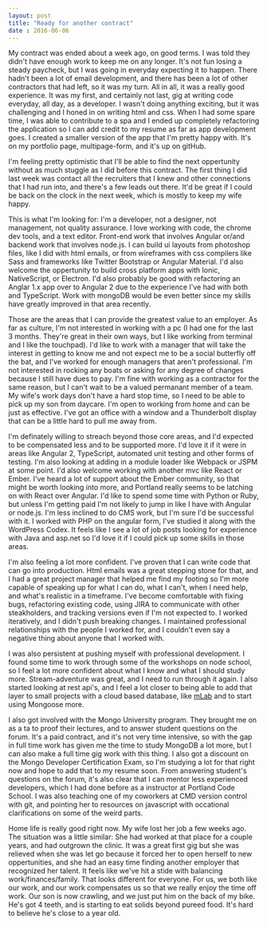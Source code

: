 ```yaml
---
layout: post
title: "Ready for another contract"
date : 2016-06-06
---
```


My contract was ended about a week ago, on good terms.  I was told they didn't have enough work to keep me on any longer.  It's not fun losing a steady paycheck, but I was going in everyday expecting it to happen.  There hadn't been a lot of email development, and there has been a lot of other contractors that had left, so it was my turn. All in all, it was a really good experience.  It was my first, and certainly not last, gig at writing code everyday, all day, as a developer. I wasn't doing anything exciting, but it was challenging and I honed in on writing html and css.  When I had some spare time, I was able to contribute to a spa and I ended up completely refactoring the application so I can add credit to my resume as far as app development goes.  I created a smaller version of the app that I'm pretty happy with.  It's on my portfolio page, multipage-form, and it's up on gitHub.

I'm feeling pretty optimistic that I'll be able to find the next oppertunity without as much stuggle as I did before this contract. The first thing I did last week was contact all the recruiters that I knew and other connections that I had run into, and there's a few leads out there.  It'd be great if I could be back on the clock in the next week, which is mostly to keep my wife happy.

This is what I'm looking for: I'm a developer, not a designer, not management, not quality assurance.  I love working with code, the chrome dev tools, and a text editor.  Front-end work that involves Angular or/and backend work that involves node.js. I can build ui layouts from photoshop files, like I did with html emails, or from wireframes with css compilers like Sass and frameworks like Twitter Bootstrap or Angular Material. I'd also welcome the oppertunity to build cross platform apps with Ionic, NativeScript, or Electron. I'd also probably be good with refactoring an Anglar 1.x app over to Angular 2 due to the experience I've had with both and TypeScript.  Work with mongoDB would be even better since my skills have greatly improved in that area recently. 

Those are the areas that I can provide the greatest value to an employer. As far as culture, I'm not interested in working with a pc (I had one for the last 3 months.  They're great in their own ways, but I like working from terminal and I like the touchpad). I'd like to work with a manager that will take the interest in getting to know me and not expect me to be a social butterfly off the bat, and I've worked for enough managers that aren't professional.  I'm not interested in rocking any boats or asking for any degree of changes because I still have dues to pay. I'm fine with working as a contractor for the same reason, but I can't wait to be a valued permanant member of a team. My wife's work days don't have a hard stop time, so I need to be able to pick up my son from daycare. I'm open to working from home and can be just as effective.  I've got an office with a window and a Thunderbolt display that can be a little hard to pull me away from.

I'm definately willing to streach beyond those core areas, and I'd expected to be compensated less and to be supported more.  I'd love it if it were in areas like Angular 2, TypeScript, automated unit testing and other forms of testing. I'm also looking at adding in a module loader like Webpack or JSPM at some point. I'd also welcome working with another mvc like React or Ember.  I've heard a lot of support about the Ember community, so that might be worth looking into more, and Portland really seems to be latching on with React over Angular.  I'd like to spend some time with Python or Ruby, but unless I'm getting paid I'm not likely to jump in like I have with Angular or node.js.  I'm less inclined to do CMS work, but I'm sure I'd be successful with it.  I worked with PHP on the angular form, I've studied it along with the WordPress Codex.  It feels like I see a lot of job posts looking for experience with Java and asp.net so I'd love it if I could pick up some skills in those areas.  

I'm also feeling a lot more confident.  I've proven that I can write code that can go into production. Html emails was a great stepping stone for that, and I had a great project manager that helped me find my footing so I'm more capable of speaking up for what I can do, what I can't, when I need help, and what's realistic in a timeframe. I've become comfortable with fixing bugs, refactoring existing code, using JIRA to communicate with other steakholders, and tracking versions even if I'm not expected to. I worked iteratively, and I didn't push breaking changes. I maintained professional relationships with the people I worked for, and I couldn't even say a negative thing about anyone that I worked with. 

I was also persistent at pushing myself with professional development.  I found some time to work through some of the workshops on node school, so I feel a lot more confident about what I know and what I should study more.  Stream-adventure was great, and I need to run through it again. I also started looking at rest api's, and I feel a lot closer to being able to add that layer to small projects with a cloud based database, like [mLab](https://mlab.com/) and to start using Mongoose more.  

I also got involved with the Mongo University program.  They brought me on as a ta to proof their lectures, and to answer student questions on the forum.  It's a paid contract, and it's not very time intensive, so with the gap in full time work has given me the time to study MongoDB a lot more, but I can also make a full time gig work with this thing. I also got a discount on the Mongo Developer Certification Exam, so I'm studying a lot for that right now and hope to add that to my resume soon. From answering student's questions on the forum, it's also clear that I can mentor less experienced developers, which I had done before as a instructor at Portland Code School.  I was also teaching one of my coworkers at CMD version control with git, and pointing her to resources on javascript with occational clarifications on some of the weird parts.

Home life is really good right now.  My wife lost her job a few weeks ago. The situation was a little similar: She had worked at that place for a couple years, and had outgrown the clinic.  It was a great first gig but she was relieved when she was let go because it forced her to open herself to new oppertunities, and she had an easy time finding another employer that recognized her talent.  It feels like we've hit a stide with balancing work/finances/family.  That looks different for everyone.  For us, we both like our work, and our work compensates us so that we really enjoy the time off work. Our son is now crawling, and we just put him on the back of my bike.  He's got 4 teeth, and is starting to eat solids beyond pureed food.  It's hard to believe he's close to a year old.

